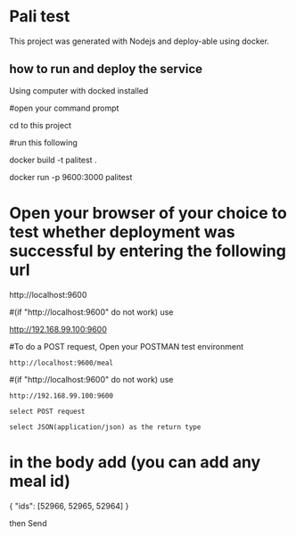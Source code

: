 # Pali test

This project was generated with Nodejs and deploy-able using docker.

## how to run and deploy the service

Using computer with docked installed

 #open your command prompt

 cd to this project

 #run this following

  docker build -t palitest .

  docker run -p 9600:3000 palitest

 # Open your browser of your choice to test whether deployment was successful by entering the following url

   http://localhost:9600

 #(if "http://localhost:9600" do not work) use

   http://192.168.99.100:9600

 #To do a POST request, Open your POSTMAN test environment

    http://localhost:9600/meal

 #(if "http://localhost:9600" do not work) use

    http://192.168.99.100:9600

    select POST request

    select JSON(application/json) as the return type

  # in the body add (you can add any meal id)

  {
    "ids": [52966, 52965, 52964]
  }

  then Send
